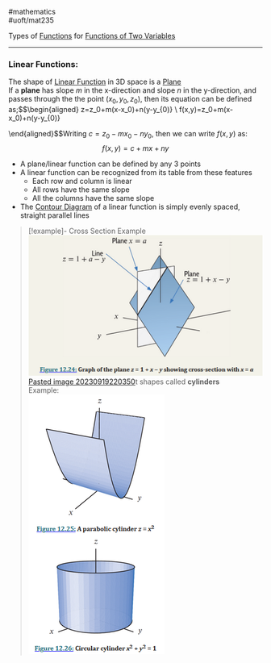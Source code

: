 #mathematics  
#uoft/mat235 

Types of [Functions](Function.md) for [Functions of Two Variables](Function%20of%20Two%20Variables.md)

---
### Linear Functions: 
The shape of [Linear Function](Linear%20Function.md) in 3D space is a [Plane](Plane.md)  
If a **plane** has slope $m$ in the x-direction and slope $n$ in the y-direction, and passes through the the point $(x_{0},y_{0},z_0)$, then its equation can be defined as;$$\begin{aligned} z=z_0+m(x-x_0)+n(y-y_{0)} \\ f(x,y)=z_0+m(x-x_0)+n(y-y_{0)} 

\end{aligned}$$Writing $c=z_{0}-mx_{0}-ny_{0}$, then we can write $f(x,y)$ as: $$f(x,y)=c+mx+ny$$
- A plane/linear function can be defined by any 3 points
- A linear function can be recognized from its table from these features
	- Each row and column is linear
	- All rows have the same slope
	- All the columns have the same slope
- The [Contour Diagram](Contour%20Diagram.md) of a linear function is simply evenly spaced, straight parallel lines
> [!example]- Cross Section Example  
![Pasted image 20230919220350](Images/Pasted%20image%2020230919220350.png)  
[Pasted image 20230919220350](Images/Pasted%20image%2020230919220350.png)t shapes called **cylinders**  
Example:  
	![Pasted image 20230919220540](Images/Pasted%20image%2020230919220540.png)

